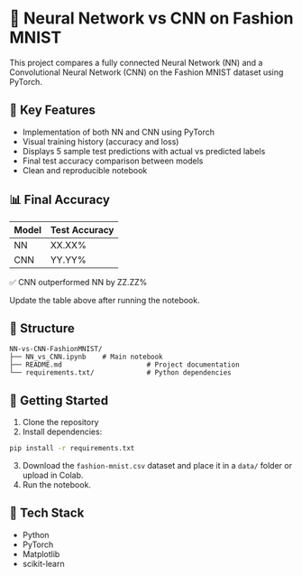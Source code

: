 # 🧠 Neural Network vs CNN on Fashion MNIST

This project compares a fully connected Neural Network (NN) and a Convolutional Neural Network (CNN) on the Fashion MNIST dataset using PyTorch.

## 📌 Key Features

- Implementation of both NN and CNN using PyTorch
- Visual training history (accuracy and loss)
- Displays 5 sample test predictions with actual vs predicted labels
- Final test accuracy comparison between models
- Clean and reproducible notebook

## 📊 Final Accuracy

| Model | Test Accuracy |
|-------|---------------|
| NN    | XX.XX%        |
| CNN   | YY.YY%        |

✅ CNN outperformed NN by ZZ.ZZ%

Update the table above after running the notebook.

## 📁 Structure

```
NN-vs-CNN-FashionMNIST/
├── NN_vs_CNN.ipynb    # Main notebook
├── README.md                     # Project documentation            
└── requirements.txt/             # Python dependencies
```

## 🚀 Getting Started

1. Clone the repository
2. Install dependencies:
```bash
pip install -r requirements.txt
```
3. Download the `fashion-mnist.csv` dataset and place it in a `data/` folder or upload in Colab.
4. Run the notebook.

## 🧰 Tech Stack

- Python
- PyTorch
- Matplotlib
- scikit-learn
